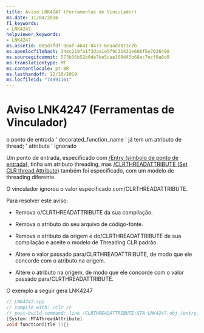 ```yaml
---
title: Aviso LNK4247 (Ferramentas de Vinculador)
ms.date: 11/04/2016
f1_keywords:
- LNK4247
helpviewer_keywords:
- LNK4247
ms.assetid: 085d7fdf-9eaf-4641-8473-6eaadd073c7b
ms.openlocfilehash: 344c219fa1f3daa1e5f9c31431e608f5e7036400
ms.sourcegitcommit: 573b36b52b0de7be5cae309d45b68ac7ecf9a6d8
ms.translationtype: MT
ms.contentlocale: pt-BR
ms.lasthandoff: 12/10/2019
ms.locfileid: "74991161"
---
```

# <a name="linker-tools-warning-lnk4247"></a>Aviso LNK4247 (Ferramentas de Vinculador)

o ponto de entrada ' decorated_function_name ' já tem um atributo de thread; ' attribute ' ignorado

Um ponto de entrada, especificado com [/Entry (símbolo de ponto de entrada)](../../build/reference/entry-entry-point-symbol.md), tinha um atributo threading, mas [/CLRTHREADATTRIBUTE (Set CLR thread Attribute)](../../build/reference/clrthreadattribute-set-clr-thread-attribute.md) também foi especificado, com um modelo de threading diferente.

O vinculador ignorou o valor especificado com/CLRTHREADATTRIBUTE.

Para resolver este aviso:

- Remova o/CLRTHREADATTRIBUTE da sua compilação.

- Remova o atributo do seu arquivo de código-fonte.

- Remova o atributo da origem e do/CLRTHREADATTRIBUTE de sua compilação e aceite o modelo de Threading CLR padrão.

- Altere o valor passado para/CLRTHREADATTRIBUTE, de modo que ele concorde com o atributo na origem.

- Altere o atributo na origem, de modo que ele concorde com o valor passado para/CLRTHREADATTRIBUTE.

O exemplo a seguir gera LNK4247

```cpp
// LNK4247.cpp
// compile with: /clr /c
// post-build command: link /CLRTHREADATTRIBUTE:STA LNK4247.obj /entry:functionTitle /SUBSYSTEM:Console
[System::MTAThreadAttribute]
void functionTitle (){}
```
